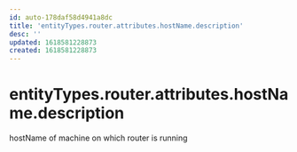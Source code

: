 ```yaml
---
id: auto-178daf58d4941a8dc
title: 'entityTypes.router.attributes.hostName.description'
desc: ''
updated: 1618581228873
created: 1618581228873
---
```

# entityTypes.router.attributes.hostName.description

hostName of machine on which router is running